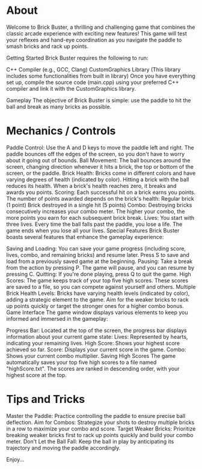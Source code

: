 # About
Welcome to Brick Buster, a thrilling and challenging game that combines the classic arcade experience with exciting new features! This game will test your reflexes and hand-eye coordination as you navigate the paddle to smash bricks and rack up points.

Getting Started Brick Buster requires the following to run:

C++ Compiler (e.g., GCC, Clang) CustomGraphics Library (This library includes some functionalities from built in library) Once you have everything set up, compile the source code (main.cpp) using your preferred C++ compiler and link it with the CustomGraphics library.

Gameplay The objective of Brick Buster is simple: use the paddle to hit the ball and break as many bricks as possible.
# Mechanics / Controls
Paddle Control: Use the A and D keys to move the paddle left and right. The paddle bounces off the edges of the screen, so you don't have to worry about it going out of bounds. Ball Movement: The ball bounces around the screen, changing direction whenever it hits a brick, the top or bottom of the screen, or the paddle. Brick Health: Bricks come in different colors and have varying degrees of health (indicated by color). Hitting a brick with the ball reduces its health. When a brick's health reaches zero, it breaks and awards you points. Scoring: Each successful hit on a brick earns you points. The number of points awarded depends on the brick's health: Regular brick (1 point) Brick destroyed in a single hit (5 points) Combo: Destroying bricks consecutively increases your combo meter. The higher your combo, the more points you earn for each subsequent brick break. Lives: You start with three lives. Every time the ball falls past the paddle, you lose a life. The game ends when you lose all your lives. Special Features Brick Buster boasts several features that enhance the gameplay experience:

Saving and Loading: You can save your game progress (including score, lives, combo, and remaining bricks) and resume later. Press S to save and load from a previously saved game at the beginning. Pausing: Take a break from the action by pressing P. The game will pause, and you can resume by pressing C. Quitting: If you're done playing, press Q to quit the game. High Scores: The game keeps track of your top five high scores. These scores are saved to a file, so you can compete against yourself and others. Multiple Brick Health Levels: Bricks have varying health levels (indicated by color), adding a strategic element to the game. Aim for the weaker bricks to rack up points quickly or target the stronger ones for a higher combo bonus. Game Interface The game window displays various elements to keep you informed and immersed in the gameplay:

Progress Bar: Located at the top of the screen, the progress bar displays information about your current game state: Lives: Represented by hearts, indicating your remaining lives. High Score: Shows your highest score achieved so far. Score: Displays your current score in the game. Combo: Shows your current combo multiplier. Saving High Scores The game automatically saves your top five high scores to a file named "highScore.txt". The scores are ranked in descending order, with your highest score at the top.
# Tips and Tricks
Master the Paddle: Practice controlling the paddle to ensure precise ball deflection. Aim for Combos: Strategize your shots to destroy multiple bricks in a row to maximize your combo and score. Target Weaker Bricks: Prioritize breaking weaker bricks first to rack up points quickly and build your combo meter. Don't Let the Ball Fall: Keep the ball in play by anticipating its trajectory and moving the paddle accordingly.

Enjoy...
